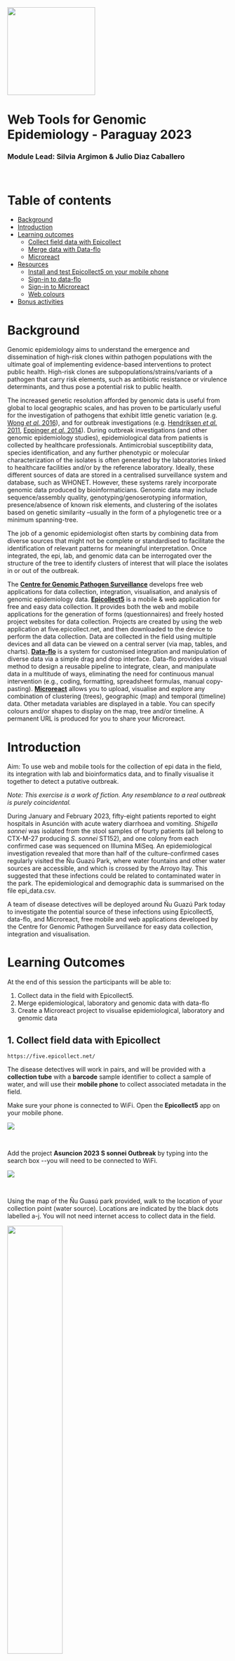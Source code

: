 <img src="https://coursesandconferences.wellcomeconnectingscience.org/wp-content/themes/wcc_courses_and_conferences/dist/assets/svg/logo.svg" width="200" height="200">


# Web Tools for Genomic Epidemiology - Paraguay 2023 <!-- omit in toc -->

### Module Lead: Silvia Argimon & Julio Diaz Caballero <!-- omit in toc -->
<br>

# Table of contents <!-- omit in toc -->
- [Background](#background)
- [Introduction](#introduction)
- [Learning outcomes](#learning-outcomes)
  - [Collect field data with Epicollect](#collect-field-data-with-epicollect)
  - [Merge data with Data-flo](#merge-data-with-data-flo)
  - [Microreact](#microreact)
- [Resources](#resources)
  - [Install and test Epicollect5 on your mobile phone](#install-and-test-epicollect5-on-your-mobile-phone)
  - [Sign-in to data-flo](#sign-in-to-data-flo)
  - [Sign-in to Microreact](#sign-in-to-microreact)
  - [Web colours](#web-colours)
- [Bonus activities](#bonus-activities)

# Background
Genomic epidemiology aims to understand the emergence and dissemination of high-risk clones within pathogen populations with the ultimate goal of implementing evidence-based interventions to protect public health. High-risk clones are subpopulations/strains/variants of a pathogen that carry risk elements, such as antibiotic resistance or virulence determinants, and thus pose a potential risk to public health.

The increased genetic resolution afforded by genomic data is useful from global to local geographic scales, and has proven to be particularly useful for the investigation of pathogens that exhibit little genetic variation (e.g. [Wong *et al.* 2016](https://pubmed.ncbi.nlm.nih.gov/27703135/)), and for outbreak investigations (e.g. [Hendriksen *et al.* 2011](https://pubmed.ncbi.nlm.nih.gov/21862630/), [Eppinger *et al.* 2014](https://pubmed.ncbi.nlm.nih.gov/25370488/)). During outbreak investigations (and other genomic epidemiology studies), epidemiological data from patients is collected by healthcare professionals. Antimicrobial susceptibility data, species identification, and any further phenotypic or molecular characterization of the isolates is often generated by the laboratories linked to healthcare facilities and/or by the reference laboratory. Ideally, these different sources of data are stored in a centralised surveillance system and database, such as WHONET. However, these systems rarely incorporate genomic data produced by bioinformaticians. Genomic data may include sequence/assembly quality, genotyping/genoserotyping information, presence/absence of known risk elements, and clustering of the isolates based on genetic similarity –usually in the form of a phylogenetic tree or a minimum spanning-tree.

The job of a genomic epidemiologist often starts by combining data from diverse sources that might not be complete or standardised to facilitate the identification of relevant patterns for meaningful interpretation. Once integrated, the epi, lab, and genomic data can be interrogated over the structure of the tree to identify clusters of interest that will place the isolates in or out of the outbreak.

The **[Centre for Genomic Pathogen Surveillance](https://www.pathogensurveillance.net/our-software/)** develops free web applications for data collection, integration, visualisation, and analysis of genomic epidemiology data. **[Epicollect5](https://five.epicollect.net/)** is a mobile & web application for free and easy data collection. It provides both the web and mobile applications for the generation of forms (questionnaires) and freely hosted project websites for data collection. Projects are created by using the web application at five.epicollect.net, and then downloaded to the device to perform the data collection. Data are collected in the field using multiple devices and all data can be viewed on a central server (via map, tables, and charts). **[Data-flo](https://data-flo.io/)** is a system for customised integration and manipulation of diverse data via a simple drag and drop interface. Data-flo provides a visual method to design a reusable pipeline to integrate, clean, and manipulate data in a multitude of ways, eliminating the need for continuous manual intervention (e.g., coding, formatting, spreadsheet formulas, manual copy-pasting). **[Microreact](https://microreact.org/)** allows you to upload, visualise and explore any combination of clustering (trees), geographic (map) and temporal (timeline) data. Other metadata variables are displayed in a table. You can specify colours and/or shapes to display on the map, tree and/or timeline. A permanent URL is produced for you to share your Microreact.

# Introduction
Aim:  To use web and mobile tools for the collection of epi data in the field, its integration with lab and bioinformatics data, and to finally visualise it together to detect a putative outbreak.

*Note: This exercise is a work of fiction. Any resemblance to a real outbreak is purely coincidental.*

During January and February 2023, fifty-eight patients reported to eight hospitals in Asunción with acute watery diarrhoea and vomiting. *Shigella sonnei* was isolated from the stool samples of fourty patients (all belong to CTX-M-27 producing *S. sonnei* ST152), and one colony from each confirmed case was sequenced on Illumina MiSeq. An epidemiological investigation revealed that more than half of the culture-confirmed cases regularly visited the Ñu Guazú Park, where water fountains and other water sources are accessible, and which is crossed by the Arroyo Itay. This suggested that these infections could be related to contaminated water in the park. The epidemiological and demographic data is summarised on the file epi_data.csv.

A team of disease detectives will be deployed around Ñu Guazú Park today to investigate the potential source of these infections using Epicollect5, data-flo, and Microreact, free mobile and web applications developed by the Centre for Genomic Pathogen Surveillance for easy data collection, integration and visualisation.

# Learning Outcomes
At the end of this session the participants will be able to:

1. Collect data in the field with Epicollect5.
2. Merge epidemiological, laboratory and genomic data with data-flo
3. Create a Microreact project to visualise epidemiological, laboratory and genomic data

## 1. Collect field data with Epicollect
`https://five.epicollect.net/`

The disease detectives will work in pairs, and will be provided with a **collection tube** with a **barcode** sample identifier to collect a sample of water, and will use their **mobile phone** to collect associated metadata in the field.

Make sure your phone is connected to WiFi.
Open the **Epicollect5** app on your mobile phone.

![](epicollect_logo.jpeg)

<br>

Add the project **Asuncion 2023 S sonnei Outbreak** by typing into the search box --you will need to be connected to WiFi.

![](epicollect_search.jpeg)

<br>

Using the map of the Ñu Guasú park provided, walk to the location of your collection point (water source). Locations are indicated by the black dots labelled a-j. You will not need internet access to collect data in the field.

<img src="location_map.png" width=50% height=50%>

<br>

Open the **Asuncion 2023 S sonnei Outbreak** project and add an entry. Follow the form to collect a water sample and associated metadata.

<img src="epicollect_add_entry.jpg" width=40% height=40%>


<br>

Your team will collect only one water sample, but both of you can collect the associated data on Epicollect5. However, *make sure that only one of you uploads the data later on to avoid duplications.*

Return to the Epidemic Intelligence Center (i.e. the classroom).

One of the pair members only. **Upload your entry (and image)** to the Epicollect5 server --make sure you are connected to the WiFi.

<img src="epicollect_upload_data.jpeg" width=50% height=50%>

<br>

Submit your water sample to the instructor, which will be sent to the reference lab for culture confirmation.

Once all entries are uploaded by the disease detectives we will take a look at the data together on **[https://five.epicollect.net/project/asuncion-2023-s-sonnei-outbreak](https://five.epicollect.net/project/asuncion-2023-s-sonnei-outbreak)**

Answer the following questions:

> 1. What is the most common type of water source?
> 2. Was it possible to collect a sample from all 13 sources? If not, what were the reasons?


## 2. Merge data with Data-flo
`https://data-flo.io/`

*Note: you need to sign-up for data-flo and Microreact. See instructions in the [Resources](#resources) section. Creating your own account will allow you to manage and edit your projects.*

The reference lab has sent you the culture results on an Excel file called ([`lab_results.xlsx`](https://drive.google.com/drive/folders/1KMbks4oWsFRlB2Qt48MkZnTMLJTUB13f?usp=share_link)). The lab reported that **2 out of 13** water samples from Ñu Guasú park were positive for *S. sonnei*. **This immediately prompted the closure of the 2 water sources.**

> Does this confirm that the source of the outbreak was contaminated water from Ñu Guasú park?

One colony from each source was sequenced on Illumina MiSeq by the reference lab. A maximum likelihood phylogenetic tree ([`tree.nwk`](https://drive.google.com/drive/folders/1KMbks4oWsFRlB2Qt48MkZnTMLJTUB13f?usp=share_link)) was inferred from the genomes of the 34 clinical samples and 2 environmental (water) samples. Six genomes from a previous outbreak (Jan-Feb 2020) were also included in the tree inference and their associated data added to the ([`epi_data.csv`](https://drive.google.com/drive/folders/1KMbks4oWsFRlB2Qt48MkZnTMLJTUB13f?usp=share_link)) file.

The disease detectives now have the information needed for the investigation in the following formats:

*  `epi_data.csv` Epi data from 34 clinical cases and 6 cases from previous outbreak
*  `Epicollect project` Metadata of 13 water sources from Ñu Guasú Park
*  `lab_results.xlsx` Culture and serotyping results
*  `tree.nwk` Phylogenetic tree of 34 clinical cases, 2 culture-positive water samples, and 6 cases from previous outbreak

The files are located in the VM folder **FOLDER NAME**.

We will combine data from these different sources with a data-flo workflow that takes the files above and the data from the Epicollect project as input, and creates as an output a Microreact project where the data can be visualised.

Open the data-flo workflow (**[https://data-flo.io/run?prnvpvmKzq8rDKbPD9ZXAs](https://data-flo.io/run?prnvpvmKzq8rDKbPD9ZXAs)**)

<img src="dataflo_2023.png" width=50% height=50%>

<br>

Copy the workflow to your own dataflo account.

<img src="dataflo_copy.png" width=50% height=50%>

<br>

This will open a copy of this workflow in your dataflo account.

<img src="dataflo_workflow.PNG" width=50% height=50%>

<br>

**On a different browser tab**, get your microreact `API access token` at **[https://microreact.org/my-account/settings](https://microreact.org/my-account/settings)** (you must already have created your microreact account).

<img src="miroreact_token.png" width=50% height=50%>

<br>

Edit the workflow to include your own microreact `API access token`.

1. Click on `*access token` in the `Create microreact project` box
2. From the options on the right, select `Bind to value`
3. Paste your `API access token` in the `VALUE` box

<img src="dataflo_key.png" width=50% height=50%>

<br>

Save your newly edited dataflo project by clicking on the `save` icon.

<img src="dataflo_save.png" width=50% height=50%>

<br>

Now lets go to the implementation page by clicking on the `i` icon.

<img src="dataflo_implementation.png" width=50% height=50%>

<br>

To run the workflow paste the url of the Epicollect5 project (**[https://five.epicollect.net/project/asuncion-2023-s-sonnei-outbreak](https://five.epicollect.net/project/asuncion-2023-s-sonnei-outbreak)**) and upload the files.

<img src="dataflo_run2.png" width=50% height=50%>

<br>

Click on **`Run`**. The Outputs box now shows the url of a Microreact project created by data-flo.

<img src="dataflo_result.png" width=50% height=50%>

Before you open the Microreact project answer the following questions:

> 1. If later on we wanted to add additional entries (i.e. water samples) to the Epicollect project, could we use the same data-flo? If so, how would this be beneficial?
> 2. Do you use/know of any other methods to join data? If so, how do they compare with data-flo?

## 3. Microreact
`https://microreact.org/`

Open the Microreact link in the output from data-flo. It should look something like this:

<img src="microreact_link.png" width=50% height=50%>

<br>

Now change the colour column to “Hospital”. Click on the eye icon at the top left of the page. Select "Hospital from the `Colour Column` dropdown list.

<img src="microreact_colour.png" width=50% height=50%>


<br>

Scale the markers on the map by clicking on the sliders icoc, then in the opening options click on `Markers`. Finally, toggle the `Scale markers` option on.

<img src="microreact_markers.png" width=50% height=50%>


<br>

Answer the following questions:

> 1. What do the markers on the map represent?
> 2. Which hospital reported the index (first) case? Tip: Click on the earliest sample on the timeline.

Change the colour column to “Source”. Click on the eye icon at the top left of the page. Then select "Source" from the `Colour Column` dropdown list.

<img src="microreact_source.png" width=50% height=50%>

<br>

> 3. Can you confirm that the source of the outbreak is the contaminated water from Ñu Guasú Park?
> 4. Why is it useful to include genomes from a previous outbreak in the analysis? Is the current outbreak related to the past outbreak from Jan-Feb 2020?

Microreact assigns colours automatically to every column in your metadata table, but you can customise them. Let's change the colour column to “Household”. Click on the eye icon at the top left of the page. Then select "Household" from the `Colour Column` dropdown list.

<img src="microreact_household.png" width=50% height=50%>

<br>

Now Select "Categorical" from the `Colour Palette` option. Next Select "qualitative" from the `Palette type` dropdown list and "10" from the `Number of colours` dropdown list. Finally, select the second option from the list of palettes.

<img src="microreact_palette.png" width=50% height=50%>

<br>

Change the colour column back to “Hospital” and add the columns “Source” and “Household” as metadata blocks. For this, select the slider icon from top right of the map panel, then, click on the `Metadata blocks` button. Finally, select "Source" and "Household" from the list of options.  

<img src="microreact_metadata_blocks.png" width=50% height=50%>

<br>

> 5. Do any of the cases share a household? Taking into account the incubation period for S. sonnei (a few hours to five days), does the data support intra-household transmission?


# Resources

## Install and test Epicollect5 on your mobile phone
Epicollect5 is available on Android and iOS. To install it on your mobile device, get it from Google Play or the Apple App Store.
To test Epicollect5 on your phone, open the application and click on the pre-loaded EC5 Demo Project. Click on `+ Add entry` and follow the questionnaire. Please answer all the questions, including taking a photo with your phone’s camera. Once you’ve answered the questions, save and upload the entry. Please note that you must be connected to the internet (or to a mobile network) to be able to upload an entry.

## Sign-in to data-flo
**[https://docs.data-flo.io/introduction/getting-started-sign-in](https://docs.data-flo.io/introduction/getting-started-sign-in)**

## Sign-in to Microreact
Head over to **[https://microreact.org/my-account](https://microreact.org/my-account)**, and sign up using your email address or any other authenticating option

!<img src="microreact_signup.png" width=30% height=30%>

## Web colours
Web colours are used on web pages, such as the microreact.org projects, and are usually specified in hexadecimal format preceded by ​​a number sign (or hashtag sign if you were born before the Jurassic period). For example, `#FFFFFF` is the hexadecimal code (or hex code) for the colour “white”, `#000000` is the hex code for the colour “black”, and  `#FF00FF` is the hex code for the colour “magenta”. For more information on the format of the hexadecimal code see Wikipedia page **[https://en.wikipedia.org/wiki/Web_colors](https://en.wikipedia.org/wiki/Web_colors)**

Useful websites to work with web colours:

### ColorBrewer
**[https://colorbrewer2.org/#type=sequential&scheme=BuGn&n=3](https://colorbrewer2.org/#type=sequential&scheme=BuGn&n=3)**
Colour palettes for maps

### ColorHexa
**[https://www.colorhexa.com/](https://www.colorhexa.com/)**
Get complementary colours, colour gradients, etc.

### Coolors
**[https://coolors.co/palettes/trending](https://coolors.co/palettes/trending)**
Colour palette generator

### Wes Anderson colour palettes
**[https://github.com/karthik/wesanderson](https://github.com/karthik/wesanderson)**
Hipster colour palettes inspired by Wes Anderson movies


## Bonus activities

### 1. Download data from the Epicollect5 project on the web.

a. Go to the **[epicollect link provided above](https://five.epicollect.net/project/asuncion-2023-s-sonnei-outbreak)**.

b. Select `VIEW DATA`.

<img src="epicollect_view_data.PNG" width=50% height=50%>

c. Click on `Download` and select your format of choice.

 <img src="epicollect_download.png" width=50% height=50%>

### 2. Create a microreact project using a metadata in csv format and a phylogenetic tree.

a. Click on the menu icon at the top left of the screen

 <img src="microreact_menu_icon.png" width=20% height=20%>

b. Click on `Upload`

 <img src="microreact_upload_option.png" width=10% height=10%>

c. Click on the `+` symbol at the bottom right of the screen.

 <img src="microreact_plus_icon.png" width=10% height=10%>

d. Select `Browse Files`

 <img src="microreact_browse_files.png" width=20% height=20%>

e. Choose the files `tree.nwk` and `epi_data.csv`, and click on the `Open` button (These files were downloaded in the [dataflo](#merge-data-with-data-flo) section).

f. Click on `Continue` in the next prompts.

g. Your view will look like this:

<img src="microreact_bonus_view.png" width=30% height=30%>

h. You can add a Timeline by clicking on the `pencil` icon at the top left of the screen, and clicking on `Create New Timeline`

<img src="microreact_pencil_icon.png" width=50% height=50%>

i. Then position the new panel by dragging the pointer to the bottom panel.

<img src="microreact_bottom_panel.png" width=50% height=50%>

j. Finally, select "One column: Formatted Values" from the `Temporal Data Type` dropdown list, and "Collection Date" from the `Temporal Data Column` dropdown list. Click on `CLOSE`

<img src="microreact_temp_data_type.png" width=50% height=50%>


## 3. Create a microreact project from a Google Spreadsheet

a. Open this **[Google spreadsheet](https://docs.google.com/spreadsheets/d/1DN6fyhHmmkgEU0Ml7Ep_y_2l_JpQZkBfmXZzEwRs70Y/edit?usp=sharing)**

<img src="bonus_original_spreadsheet.png" width=50% height=50%>

b. Make a copy of this in your own Google account by selecting `Make a copy` from the `File` menu item. When prompted, click on `Make a copy`. This will open a separate tab where the copy will be available.

<img src="bonus_make_copy.png" width=30% height=30%>

<img src="bonus_copy.png" width=30% height=30%>

c. Set access to shareable by clicking on the `Share` button at the top right of the screen. A dialogue screen will popoup, here, click on the `Restricted` button, select `Anyone with the link`, and click on `Done`

<img src="bonus_share.png" width=30% height=30%>

d. Now to publish the google spreadsheet click on the `File` menu item, select `Share`, and click on `Publish on web`

<img src="bonus_publish.png" width=30% height=30%>

e. In the popup message click on `Web page`, and select `Comma-separated values (.csv)`. Also, make sure the `Automatically republish when changes are made` option is turned on under the `Published content and settings` section

<img src="bonus_csv.png" width=30% height=30%>

<img src="bonus_auto_publish.png" width=30% height=30%>

f. Confirm your choices in the popup message clicking on `OK`. This will provide more details about your Google spreadsheet, copy the url.

<img src="bonus_publish_sure.png" width=30% height=30%>

<img src="bonus_link.png" width=30% height=30%>

g. Go to **[microreact.org](https://microreact.org)**, and select `Upload` from the main menu.

<img src="bonus_upload.png" width=10% height=10%>

h. Select the plus icon at the bottom right, and click on `Add URLs`

<img src="bonus_add_url.png" width=30% height=30%>

i. Paste the url from step *f* and select `Data (CSV or TSV)` under `File kind`. Finally click on `CONTINUE` to see your microreact.

<img src="bonus_add_files.png" width=30% height=30%>

j. You should get a screen like this!

<img src="bonus_final_mr.png" width=30% height=30%>
